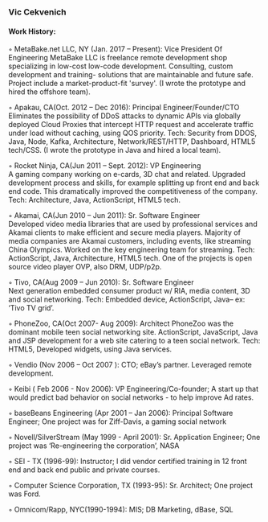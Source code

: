 ### Vic Cekvenich

#### Work History:

◦  MetaBake.net LLC, NY (Jan. 2017 – Present): Vice President Of Engineering
    MetaBake LLC is freelance remote development shop specializing in low-cost low-code development. Consulting, custom development and training- solutions that are maintainable and future safe. Project include a market-product-fit 'survey'. (I wrote the prototype and hired the offshore team).

◦  Apakau,  CA(Oct.  2012 – Dec 2016): Principal Engineer/Founder/CTO
    Eliminates the possibility of DDoS attacks to dynamic APIs via globally deployed Cloud Proxies that intercept HTTP request and accelerate traffic under load without caching, using QOS priority.  Tech: Security from DDOS, Java, Node, Kafka, Architecture, Network/REST/HTTP, Dashboard, HTML5 tech/CSS. (I wrote the prototype in Java and hired a local team).

◦ Rocket Ninja, CA(Jun 2011 – Sept. 2012): VP Engineering	
    A gaming company working on e-cards, 3D chat and related. Upgraded development process and skills, for example splitting up front end and back end code. This dramatically improved the competitiveness of the company. Tech: Architecture, Java, ActionScript, HTML5 tech.

◦ Akamai, CA(Jun 2010 –  Jun 2011): Sr. Software Engineer			
    Developed video media libraries that are used by professional services and Akamai clients to make efficient and secure media players. Majority of media companies are Akamai customers, including events, like streaming China Olympics. Worked on the key engineering team for streaming. Tech: ActionScript, Java, Architecture, HTML5 tech. One of the projects is open source video player OVP, also DRM, UDP/p2p.

◦ Tivo, CA(Aug 2009 – Jun 2010): Sr. Software Engineer				
    Next generation embedded consumer product w/ RIA, media content, 3D and social networking. Tech:  Embedded device, ActionScript, Java– ex: ‘Tivo TV grid’.

◦ PhoneZoo, CA(Oct 2007- Aug 2009): Architect
    PhoneZoo was the dominant mobile teen social networking site. ActionScript, JavaScript,  Java and JSP development for a web site catering to a teen social network. Tech: HTML5, Developed widgets, using Java services. 

◦ Vendio (Nov 2006 – Oct 2007 ): CTO; eBay’s partner. Leveraged remote development.

◦ Keibi ( Feb 2006 - Nov 2006): VP Engineering/Co-founder; A start up that would predict bad behavior on social networks - to help improve Ad rates. 

◦ baseBeans Engineering (Apr 2001 – Jan 2006): Principal Software Engineer; One project was for Ziff-Davis, a gaming social network

◦ Novell/SilverStream (May 1999 - April 2001): Sr. Application Engineer; One project was ‘Re-engineering the corporation’, NASA

◦ SEI - TX (1996-99): Instructor;  I did vendor certified training in 12 front end and back end public and private courses.

◦ Computer Science Corporation, TX (1993-95): Sr. Architect; One project was Ford.

◦ Omnicom/Rapp, NYC(1990-1994): MIS; DB Marketing, dBase, SQL
